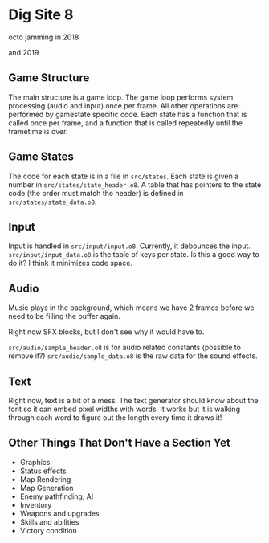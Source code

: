 # Dig Site 8
octo jamming in 2018

and 2019


## Game Structure
The main structure is a game loop. The game loop performs system processing (audio and input)
once per frame. All other operations are performed by gamestate specific code. Each state has
a function that is called once per frame, and a function that is called repeatedly until
the frametime is over.

## Game States
The code for each state is in a file in `src/states`. Each state is given a number in
`src/states/state_header.o8`. A table that has pointers to the state code (the order must match the header) is
defined in `src/states/state_data.o8`.

## Input
Input is handled in `src/input/input.o8`. Currently, it debounces the input.
`src/input/input_data.o8` is the table of keys per state. Is this a good way to do
it? I think it minimizes code space.

## Audio
Music plays in the background, which means we have 2 frames before we need to be
filling the buffer again.

Right now SFX blocks, but I don't see why it would have to.

`src/audio/sample_header.o8` is for audio related constants (possible to remove it?)
`src/audio/sample_data.o8` is the raw data for the sound effects.


## Text
Right now, text is a bit of a mess. The text generator should know about the font
so it can embed pixel widths with words. It works but it is walking through each
word to figure out the length every time it draws it!

## Other Things That Don't Have a Section Yet
- Graphics
- Status effects
- Map Rendering
- Map Generation
- Enemy pathfinding, AI
- Inventory
- Weapons and upgrades
- Skills and abilities
- Victory condition
